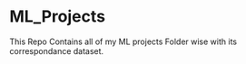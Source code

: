 # ML_Projects
This Repo Contains all of my ML projects Folder wise with its correspondance dataset.
